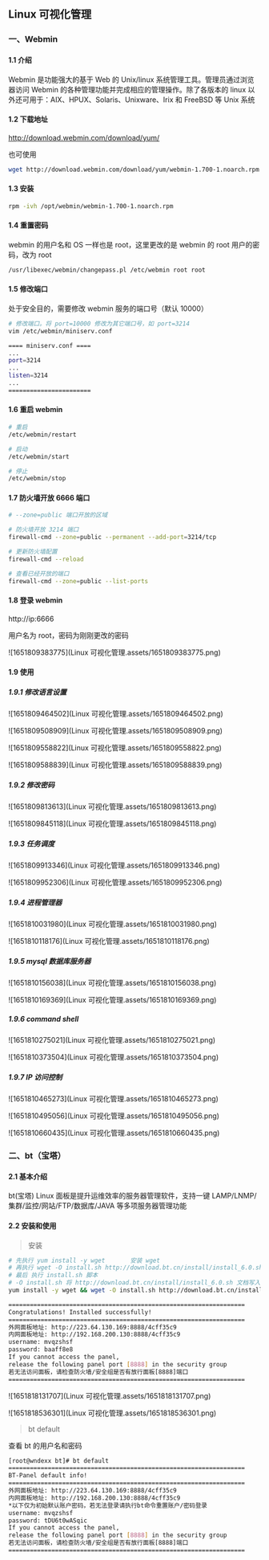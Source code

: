 ## Linux 可视化管理

### 一、Webmin

#### 1.1 介绍

Webmin 是功能强大的基于 Web 的 Unix/linux 系统管理工具。管理员通过浏览器访问 Webmin 的各种管理功能并完成相应的管理操作。除了各版本的 linux 以外还可用于：AIX、HPUX、Solaris、Unixware、Irix 和 FreeBSD 等 Unix 系统



#### 1.2 下载地址

 http://download.webmin.com/download/yum/ 

也可使用 

```bash
wget http://download.webmin.com/download/yum/webmin-1.700-1.noarch.rpm
```



#### 1.3 安装

```bash
rpm -ivh /opt/webmin/webmin-1.700-1.noarch.rpm
```



#### 1.4 重置密码

webmin 的用户名和 OS 一样也是 root，这里更改的是 webmin  的 root 用户的密码，改为 root

```bash
/usr/libexec/webmin/changepass.pl /etc/webmin root root
```



#### 1.5 修改端口

处于安全目的，需要修改 webmin 服务的端口号（默认 10000）

```bash
# 修改端口。将 port=10000 修改为其它端口号，如 port=3214
vim /etc/webmin/miniserv.conf 

==== miniserv.conf ====
...
port=3214
...
listen=3214
...
=======================
```



#### 1.6 重启 webmin

```bash
# 重启
/etc/webmin/restart 

# 启动
/etc/webmin/start

# 停止
/etc/webmin/stop
```





#### 1.7 防火墙开放 6666 端口

```bash
# --zone=public 端口开放的区域

# 防火墙开放 3214 端口
firewall-cmd --zone=public --permanent --add-port=3214/tcp

# 更新防火墙配置
firewall-cmd --reload

# 查看已经开放的端口
firewall-cmd --zone=public --list-ports
```





#### 1.8 登录 webmin

http://ip:6666

用户名为 root，密码为刚刚更改的密码

![1651809383775](Linux 可视化管理.assets/1651809383775.png)



#### 1.9 使用

##### 1.9.1 修改语言设置

![1651809464502](Linux 可视化管理.assets/1651809464502.png)



![1651809508909](Linux 可视化管理.assets/1651809508909.png)



![1651809558822](Linux 可视化管理.assets/1651809558822.png)





![1651809588839](Linux 可视化管理.assets/1651809588839.png)



##### 1.9.2 修改密码

![1651809813613](Linux 可视化管理.assets/1651809813613.png)





![1651809845118](Linux 可视化管理.assets/1651809845118.png)



##### 1.9.3 任务调度

![1651809913346](Linux 可视化管理.assets/1651809913346.png)



![1651809952306](Linux 可视化管理.assets/1651809952306.png)





##### 1.9.4 进程管理器



![1651810031980](Linux 可视化管理.assets/1651810031980.png)



![1651810118176](Linux 可视化管理.assets/1651810118176.png)



##### 1.9.5 mysql 数据库服务器



![1651810156038](Linux 可视化管理.assets/1651810156038.png)



![1651810169369](Linux 可视化管理.assets/1651810169369.png)







##### 1.9.6 command shell

![1651810275021](Linux 可视化管理.assets/1651810275021.png)



![1651810373504](Linux 可视化管理.assets/1651810373504.png)





##### 1.9.7 IP 访问控制

![1651810465273](Linux 可视化管理.assets/1651810465273.png)





![1651810495056](Linux 可视化管理.assets/1651810495056.png)





![1651810660435](Linux 可视化管理.assets/1651810660435.png)





### 二、bt（宝塔）

#### 2.1 基本介绍

bt(宝塔) Linux 面板是提升运维效率的服务器管理软件，支持一键 LAMP/LNMP/集群/监控/网站/FTP/数据库/JAVA 等多项服务器管理功能



#### 2.2 安装和使用

> 安装

```bash
# 先执行 yum install -y wget 		安装 wget
# 再执行 wget -O install.sh http://download.bt.cn/install/install_6.0.sh 	安装 bt
# 最后 执行 install.sh 脚本
# -O install.sh 将 http://download.bt.cn/install/install_6.0.sh 文档写入 install.sh
yum install -y wget && wget -O install.sh http://download.bt.cn/install/install_6.0.sh && sh install.sh
```



```bash
==================================================================
Congratulations! Installed successfully!
==================================================================
外网面板地址: http://223.64.130.169:8888/4cff35c9
内网面板地址: http://192.168.200.130:8888/4cff35c9
username: mvqzshsf
password: baaff8e8
If you cannot access the panel,
release the following panel port [8888] in the security group
若无法访问面板，请检查防火墙/安全组是否有放行面板[8888]端口
==================================================================
```



![1651818131707](Linux 可视化管理.assets/1651818131707.png)





![1651818536301](Linux 可视化管理.assets/1651818536301.png)



> bt default

查看 bt 的用户名和密码

```bash
[root@wndexx bt]# bt default
==================================================================
BT-Panel default info!
==================================================================
外网面板地址: http://223.64.130.169:8888/4cff35c9
内网面板地址: http://192.168.200.130:8888/4cff35c9
*以下仅为初始默认账户密码，若无法登录请执行bt命令重置账户/密码登录
username: mvqzshsf
password: tDU6t0wASqic
If you cannot access the panel,
release the following panel port [8888] in the security group
若无法访问面板，请检查防火墙/安全组是否有放行面板[8888]端口
==================================================================
```

























































